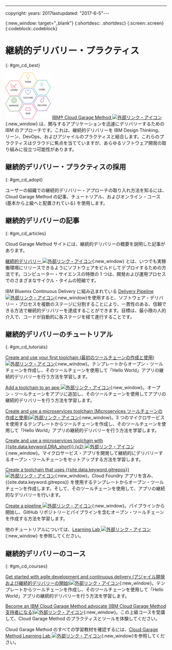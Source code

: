 ---

copyright:
  years: 2017lastupdated: "2017-6-5"---
<!-- Copyright info at top of file: REQUIRED
    The copyright info is YAML content that must occur at the top of the MD file, before attributes are listed.
    It must be surrounded by 3 dashes.
    The value "years" can contain just one year or a two years separated by a comma. (years: 2014, 2016)
    Indentation as per the previous template must be preserved.
-->

{:new_window: target="_blank"}
{:shortdesc: .shortdesc}
{:screen:.screen}
{:codeblock:.codeblock}

# 継続的デリバリー・プラクティス
{: #gm_cd_best}

![Garage Method フェーズ](images/garage_method_phases.png)  [IBM&reg; Cloud Garage Method ![外部リンク・アイコン](../../icons/launch-glyph.svg "外部リンク・アイコン")](https://www.ibm.com/cloud/garage){:new_window} は、関与するアプリケーションを迅速にデリバリーするための IBM のアプローチです。これは、継続的デリバリーを IBM Design Thinking、リーン、DevOps、およびアジャイルのプラクティスと結合します。これらのプラクティスはクラウドに焦点を当てていますが、あらゆるソフトウェア開発の取り組みに役立つ可能性があります。


## 継続的デリバリー・プラクティスの採用
{: #gm_cd_adopt}

ユーザーの組織での継続的デリバリー・アプローチの取り入れ方法を知るには、Cloud Garage Method の記事、チュートリアル、およびオンライン・コース (基本から上級へと配置されている) を使用します。

## 継続的デリバリーの記事
{: #gm_cd_articles}

Cloud Garage Method サイトには、継続的デリバリーの概要を説明した記事があります。

[継続的デリバリー ![外部リンク・アイコン](../../icons/launch-glyph.svg "外部リンク・アイコン")](https://www.ibm.com/cloud/garage/content/deliver/tool_continuous_delivery/){:new_window} とは、いつでも実稼働環境にリリースできるようにソフトウェアをビルドしてデプロイするための方法です。コンピューター・サイエンスの特徴の 1 つは、開発および運用プロセスでのさまざまなサイクル・タイムの短縮です。

IBM Bluemix Continuous Delivery に組み込まれている [Delivery Pipeline ![外部リンク・アイコン](../../icons/launch-glyph.svg "外部リンク・アイコン")](https://www.ibm.com/cloud/garage/content/deliver/tool_delivery_pipeline/){:new_window}を使用すると、ソフトウェア・デリバリー・プロセスを複数のステージに分割することにより、一貫性のある、信頼できる方法で継続的デリバリーを達成することができます。目標は、最小限の人的介入で、コードが自動的に各ステージを経て進行することです。

## 継続的デリバリーのチュートリアル
{: #gm_cd_tutorials}

[Create and use your first toolchain (最初のツールチェーンの作成と使用)![外部リンク・アイコン](../../icons/launch-glyph.svg "External link icon")](https://www.ibm.com/cloud/garage/tutorials/tutorial_toolchain_flow){:new_window}。テンプレートからオープン・ツールチェーンを作成し、そのツールチェーンを使用して「Hello World」アプリの継続的デリバリーを行う方法を学習します。

[Add a toolchain to an app ![外部リンク・アイコン](../../icons/launch-glyph.svg "外部リンク・アイコン")](https://www.ibm.com/cloud/garage/tutorials/tutorial_app_to_toolchain?=task1){:new_window}。オープン・ツールチェーンをアプリに追加し、そのツールチェーンを使用してアプリの継続的デリバリーを行う方法を学習します。

[Create and use a microservices toolchain (Microservices ツールチェーンの作成と使用)![外部リンク・アイコン](../../icons/launch-glyph.svg "外部リンク・アイコン")](https://www.ibm.com/cloud/garage/tutorials/tutorial_toolchain_microservices){:new_window}。3 つのマイクロサービスを使用するテンプレートからツールチェーンを作成し、そのツールチェーンを使用して「Hello World」アプリの継続的デリバリーを行う方法を学習します。

[Create and use a microservices toolchain with {{site.data.keyword.DRA_short}} (v2) ![外部リンク・アイコン](../../icons/launch-glyph.svg "外部リンク・アイコン")](https://www.ibm.com/cloud/garage/tutorials/tutorial_toolchain_microservices_cd?task=1){:new_window}。マイクロサービス・アプリを開発して継続的にデリバリーするオープン・ツールチェーンをセットアップする方法を学習します。

[Create a toolchain that uses {{site.data.keyword.gitrepos}} ![外部リンク・アイコン](../../icons/launch-glyph.svg "外部リンク・アイコン")](https://www.ibm.com/cloud/garage/tutorials/tutorial_toolchain_cfv2){:new_window}。Cloud Foundry アプリを含み、{{site.data.keyword.gitrepos}} を使用するテンプレートからオープン・ツールチェーンを作成します。そして、そのツールチェーンを使用して、アプリの継続的なデリバリーを行います。

[Create a pipeline ![外部リンク・アイコン](../../icons/launch-glyph.svg "外部リンク・アイコン")](https://www.ibm.com/cloud/garage/tutorials/tutorial_first_pipeline){:new_window}。パイプラインから開始し、GitHub リポジトリーとパイプラインを含むオープン・ツールチェーンを作成する方法を学習します。

他のチュートリアルについては、[Learning Lab ![外部リンク・アイコン](../../icons/launch-glyph.svg "外部リンク・アイコン")](https://www.ibm.com/cloud/garage/category/courses){:new_window} を参照してください。

## 継続的デリバリーのコース
{: #gm_cd_courses}

[Get started with agile development and continuous delivery (アジャイル開発および継続的デリバリーの開始)![外部リンク・アイコン](../../icons/launch-glyph.svg "外部リンク・アイコン")](https://www.ibm.com/cloud/garage/content/course/get_started_agile_cd){:new_window}。テンプレートからツールチェーンを作成し、そのツールチェーンを使用して「Hello World」アプリの継続的デリバリーを行う方法を学習します。

[Become an IBM Cloud Garage Method advocate (IBM Cloud Garage Method 支持者になる)![外部リンク・アイコン](../../icons/launch-glyph.svg "外部リンク・アイコン")](https://www.ibm.com/cloud/garage/content/course/gm_advocate){:new_window}。この上級コースを受講して、Cloud Garage Method のプラクティスとツールを体験してください。

Cloud Garage Method のすべての学習教材を確認するには、[Cloud Garage Method Learning Lab ![外部リンク・アイコン](../../icons/launch-glyph.svg "外部リンク・アイコン")](https://www.ibm.com/cloud/garage/category/courses){:new_window}を参照してください。
